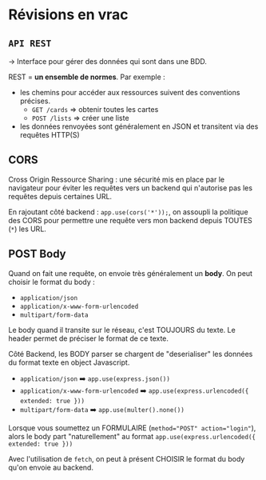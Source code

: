 # Révisions en vrac

## `API REST` 

 -> Interface pour gérer des données qui sont dans une BDD. 

REST = **un ensemble de normes**. Par exemple : 

- les chemins pour accéder aux ressources suivent des conventions précises. 
  - `GET /cards` => obtenir toutes les cartes
  - `POST /lists` => créer une liste
- les données renvoyées sont généralement en JSON et transitent via des requêtes HTTP(S)

## CORS

Cross Origin Ressource Sharing : une sécurité mis en place par le navigateur pour éviter les requêtes vers un backend qui n'autorise pas les requêtes depuis certaines URL. 

En rajoutant côté backend : `app.use(cors('*'));`, on assoupli la politique des CORS pour permettre une requête vers mon backend depuis TOUTES (`*`) les URL. 

## POST Body

Quand on fait une requête, on envoie très généralement un **body**.
On peut choisir le format du body :

- `application/json`
- `application/x-www-form-urlencoded`
- `multipart/form-data`

Le body quand il transite sur le réseau, c'est TOUJOURS du texte. Le header permet de préciser le format de ce texte.

Côté Backend, les BODY parser se chargent de "deserialiser" les données du format texte en object Javascript.

- `application/json` ➡️ `app.use(express.json())`
- `application/x-www-form-urlencoded` ➡️ `app.use(express.urlencoded({ extended: true }))`
- `multipart/form-data` ➡️ `app.use(multer().none())`

Lorsque vous soumettez un FORMULAIRE (`method="POST" action="login"`), alors le body part "naturellement" au format `app.use(express.urlencoded({ extended: true }))`

Avec l'utilisation de `fetch`, on peut à présent CHOISIR le format du body qu'on envoie au backend.

